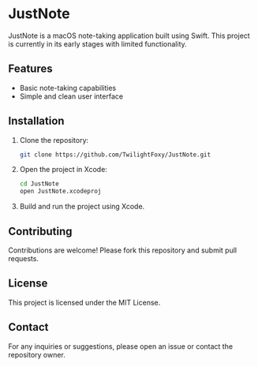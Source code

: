 # JustNote

JustNote is a macOS note-taking application built using Swift. This project is currently in its early stages with limited functionality.

## Features

- Basic note-taking capabilities
- Simple and clean user interface

## Installation

1. Clone the repository:
    ```bash
    git clone https://github.com/TwilightFoxy/JustNote.git
    ```
2. Open the project in Xcode:
    ```bash
    cd JustNote
    open JustNote.xcodeproj
    ```
3. Build and run the project using Xcode.

## Contributing

Contributions are welcome! Please fork this repository and submit pull requests.

## License

This project is licensed under the MIT License.

## Contact

For any inquiries or suggestions, please open an issue or contact the repository owner.

